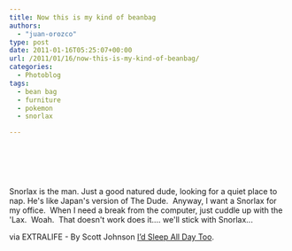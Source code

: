 ```yaml
---
title: Now this is my kind of beanbag
authors: 
  - "juan-orozco"
type: post
date: 2011-01-16T05:25:07+00:00
url: /2011/01/16/now-this-is-my-kind-of-beanbag/
categories:
  - Photoblog
tags:
  - bean bag
  - furniture
  - pokemon
  - snorlax

---
```

&nbsp;

<p style="text-align:center;">
  <a href="http://www.myextralife.com/sitenews/id-sleep-all-day-too/"><img src='http://juanthedesigner.files.wordpress.com/2011/01/tumblr_le4werct1m1qd8tyho1_500.png?w=580' alt='' data-recalc-dims="1" /></a>
</p>

&nbsp;

Snorlax is the man. Just a good natured dude, looking for a quiet place to nap. He's like Japan's version of The Dude.  Anyway, I want a Snorlax for my office.  When I need a break from the computer, just cuddle up with the 'Lax.  Woah.  That doesn't work does it.... we'll stick with Snorlax...

via EXTRALIFE - By Scott Johnson [I’d Sleep All Day Too][1].

 [1]: http://www.myextralife.com/sitenews/id-sleep-all-day-too/